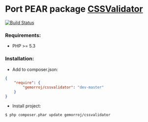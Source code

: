 # Port PEAR package [CSSValidator](http://pear.php.net/package/Services_W3C_CSSValidator)

[![Build Status](https://secure.travis-ci.org/Gemorroj/CSSValidator.png?branch=master)](https://travis-ci.org/Gemorroj/CSSValidator)

### Requirements:

- PHP >= 5.3

### Installation:

- Add to composer.json:

```json
{
    "require": {
        "gemorroj/cssvalidator": "dev-master"
    }
}
```
- Install project:

```bash
$ php composer.phar update gemorroj/cssvalidator
```
